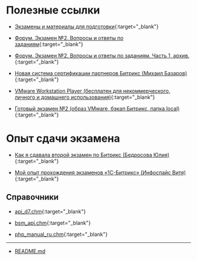 # Полезные ссылки

* [Экзамены и материалы для подготовки](https://academy.1c-bitrix.ru/certification/exams.php){:target="_blank"}

* [Форум. Экзамен №2. Вопросы и ответы по заданиям](https://dev.1c-bitrix.ru/community/forums/forum6/topic91539/){:target="_blank"}

* [Форум. Экзамен №2. Вопросы и ответы по заданиям. Часть 1, архив.](https://dev.1c-bitrix.ru/support/forum/forum6/topic83477/){:target="_blank"}

* [Новая система сертификации партнеров Битрикс (Михаил Базаров)](https://www.youtube.com/watch?v=Gq1AnUsgnZE){:target="_blank"}

* [VMware Workstation Player (бесплатен для некоммерческого, личного и домашнего использования)](https://www.vmware.com/products/workstation-player/workstation-player-evaluation.html){:target="_blank"}

* [Готовый экзамен №2 (образ VMware, бэкап Битрикс, папка local)](https://github.com/donitz1609/bitrix.exam2){:target="_blank"}

# Опыт сдачи экзамена

* [Как я сдавала второй экзамен по Битрикс (Бедросова Юлия)](https://dev.1c-bitrix.ru/community/webdev/user/30123/blog/17681/){:target="_blank"}

* [Мой опыт прохождения экзаменов «1С-Битрикс» (Инфоспайс Витя)](https://www.infospice.ru/blog/zdravstvuj-bitriks/moy-opyt-prokhozhdeniya-ekzamenov-1s-bitriks/){:target="_blank"}

## Справочники

* [api_d7.chm](https://training.1c-bitrix.ru/upload/exam_dev/pubinfo/api_d7.chm){:target="_blank"}

* [bsm_api.chm](https://training.1c-bitrix.ru/upload/exam_dev/pubinfo/bsm_api.chm){:target="_blank"}

* [php_manual_ru.chm](https://training.1c-bitrix.ru/upload/exam_dev/pubinfo/php_manual_ru.chm){:target="_blank"}

____
* [README.md](../../README.md)